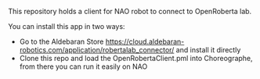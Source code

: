 This repository holds a client for NAO robot to connect to OpenRoberta lab.

You can install this app in two ways:
* Go to the Aldebaran Store https://cloud.aldebaran-robotics.com/application/robertalab_connector/ and install it directly
* Clone this repo and load the OpenRobertaClient.pml into Choreographe, from there you can run it easily on NAO
